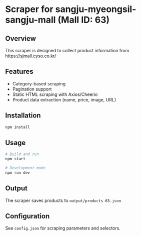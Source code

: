# Scraper for sangju-myeongsil-sangju-mall (Mall ID: 63)

## Overview
This scraper is designed to collect product information from https://sjmall.cyso.co.kr/

## Features
- Category-based scraping
- Pagination support
- Static HTML scraping with Axios/Cheerio
- Product data extraction (name, price, image, URL)

## Installation
```bash
npm install
```

## Usage
```bash
# Build and run
npm start

# Development mode
npm run dev
```

## Output
The scraper saves products to `output/products-63.json`

## Configuration
See `config.json` for scraping parameters and selectors.
